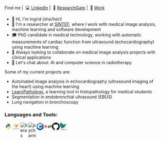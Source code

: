 <!-- &nbsp;🏡 &nbsp;[Homepage](https://andreped.github.io/)&nbsp;|
&nbsp;:bulb:&nbsp;[Youtube](https://www.youtube.com/channel/UC4GM2KW54-vEZ0M1kH5-oig)&nbsp;|
&nbsp;:link:&nbsp;[Google Scholar](https://scholar.google.com/citations?user=U20zUHQAAAAJ&hl=no&oi=sra)&nbsp;| -->
Find me | &nbsp;:computer:&nbsp;[LinkedIn](https://www.linkedin.com/in/ingrid-tveten/)&nbsp;|
&nbsp;🧙‍&nbsp;[ResearchGate](https://www.researchgate.net/profile/Ingrid-Elisabeth-Tveten)&nbsp;|
&nbsp;💼&nbsp;[Work](https://www.sintef.no/en/all-employees/employee/ingrid.tveten/)&nbsp;


- 👋 Hi, I'm Ingrid (she/her)!
- 🌱 I'm a researcher at [SINTEF](https://www.sintef.no/en/), where I work with medical image analysis, machine learning and software development
- 🎓 PhD candidate in medical technology, working with automatic measurements of cardiac function from ultrasound (echocardiography) using machine learning
- 👯 Always looking to collaborate on medical image analysis projects with clinical applications
- 💬 Let's chat about: AI and computer science in radiotherapy
<!-- - ⚡ Fun fact: I got a job where I would be using machine learning without ever having trained a neural network
- 🌱 I'm currently learning ...
- 🤔 I’m looking for help with ...
- 📫 How to reach me: ... -->

Some of my current projects are:
- Automated image analysis in echocardiography (ultrasound imaging of the heart) using machine learning
- [LearnPathology](https://github.com/AICAN-Research/learn-pathology), a learning tool in histopathology for medical students
- Segmentation in endobronchial ultrasound (EBUS)
- Lung navigation in bronchoscopy


<!-- [![Anurag's GitHub stats](https://github-readme-stats-git-master-rstaa-rickstaa.vercel.app/api?username=ingridtv&show_icons=true&include_all_commits=true&count_private=true&role=OWNER,ORGANIZATION_MEMBER,COLLABORATOR)](https://github.com/anuraghazra/github-readme-stats) -->


### Languages and Tools:

<img align="left" alt="python" width="26px" src="https://raw.githubusercontent.com/github/explore/80688e429a7d4ef2fca1e82350fe8e3517d3494d/topics/python/python.png" />
<img align="left" alt="tensorflow" width="26px" src="https://raw.githubusercontent.com/github/explore/80688e429a7d4ef2fca1e82350fe8e3517d3494d/topics/tensorflow/tensorflow.png" />
<img align="left" alt="keras" width="26px" src="https://upload.wikimedia.org/wikipedia/commons/thumb/a/ae/Keras_logo.svg/1200px-Keras_logo.svg.png" />
<img align="left" alt="pycharm" width="26px" src="https://upload.wikimedia.org/wikipedia/commons/thumb/1/1d/PyCharm_Icon.svg/768px-PyCharm_Icon.svg.png" />
<img align="left" alt="Cpp" width="26px" src="https://github.com/devicons/devicon/blob/master/icons/cplusplus/cplusplus-original.svg" />
<img align="left" alt="Git" width="26px" src="https://raw.githubusercontent.com/github/explore/80688e429a7d4ef2fca1e82350fe8e3517d3494d/topics/git/git.png" />
<img align="left" alt="GitHub" width="26px" src="https://raw.githubusercontent.com/github/explore/78df643247d429f6cc873026c0622819ad797942/topics/github/github.png" />
<img align="left" alt="latex" width="26px" src="https://raw.githubusercontent.com/github/explore/80688e429a7d4ef2fca1e82350fe8e3517d3494d/topics/latex/latex.png" />

